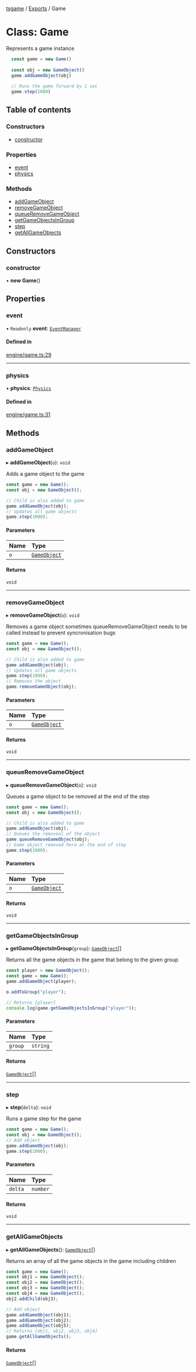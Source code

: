 [tsgame](../README.md) / [Exports](../modules.md) / Game

# Class: Game

Represents a game instance

```typescript
  const game = new Game()
  
  const obj = new GameObject()
  game.addGameObject(obj)
  
  // Runs the game forward by 1 sec
  game.step(1000)
```

## Table of contents

### Constructors

- [constructor](Game.md#constructor)

### Properties

- [event](Game.md#event)
- [physics](Game.md#physics)

### Methods

- [addGameObject](Game.md#addgameobject)
- [removeGameObject](Game.md#removegameobject)
- [queueRemoveGameObject](Game.md#queueremovegameobject)
- [getGameObjectsInGroup](Game.md#getgameobjectsingroup)
- [step](Game.md#step)
- [getAllGameObjects](Game.md#getallgameobjects)

## Constructors

### constructor

• **new Game**()

## Properties

### event

• `Readonly` **event**: [`EventManager`](EventManager.md)

#### Defined in

[engine/game.ts:29](https://github.com/ashleycheung/tsgame/blob/d6f12cc/src/engine/game.ts#L29)

___

### physics

• **physics**: [`Physics`](Physics.md)

#### Defined in

[engine/game.ts:31](https://github.com/ashleycheung/tsgame/blob/d6f12cc/src/engine/game.ts#L31)

## Methods

### addGameObject

▸ **addGameObject**(`o`): `void`

Adds a game object to the game

```typescript
const game = new Game();
const obj = new GameObject();

// Child is also added to game
game.addGameObject(obj);
// Updates all game objects
game.step(1000);
```

#### Parameters

| Name | Type |
| :------ | :------ |
| `o` | [`GameObject`](GameObject.md) |

#### Returns

`void`

___

### removeGameObject

▸ **removeGameObject**(`o`): `void`

Removes a game object
sometimes queueRemoveGameObject needs to be
called instead to prevent syncronisation bugs
```typescript
const game = new Game();
const obj = new GameObject();

// Child is also added to game
game.addGameObject(obj);
// Updates all game objects
game.step(1000);
// Removes the object
game.removeGameObject(obj);
```

#### Parameters

| Name | Type |
| :------ | :------ |
| `o` | [`GameObject`](GameObject.md) |

#### Returns

`void`

___

### queueRemoveGameObject

▸ **queueRemoveGameObject**(`o`): `void`

Queues a game object to be removed at the end
of the step

```typescript
const game = new Game();
const obj = new GameObject();

// Child is also added to game
game.addGameObject(obj);
// Queues the removeal of the object
game.queueRemoveGameObject(obj);
// Game object removed here at the end of step
game.step(1000);
```

#### Parameters

| Name | Type |
| :------ | :------ |
| `o` | [`GameObject`](GameObject.md) |

#### Returns

`void`

___

### getGameObjectsInGroup

▸ **getGameObjectsInGroup**(`group`): [`GameObject`](GameObject.md)[]

Returns all the game objects in the game that belong to
the given group

```typescript
const player = new GameObject();
const game = new Game();
game.addGameObject(player);

o.addToGroup("player");

// Returns [player]
console.log(game.getGameObjectsInGroup("player"));
```

#### Parameters

| Name | Type |
| :------ | :------ |
| `group` | `string` |

#### Returns

[`GameObject`](GameObject.md)[]

___

### step

▸ **step**(`delta`): `void`

Runs a game step for the game

```typescript
const game = new Game();
const obj = new GameObject();
// Add object
game.addGameObject(obj);
game.step(1000);
```

#### Parameters

| Name | Type |
| :------ | :------ |
| `delta` | `number` |

#### Returns

`void`

___

### getAllGameObjects

▸ **getAllGameObjects**(): [`GameObject`](GameObject.md)[]

Returns an array of all the game objects in the game including children

```typescript
const game = new Game();
const obj1 = new GameObject();
const obj2 = new GameObject();
const obj3 = new GameObject();
const obj4 = new GameObject();
obj2.addChild(obj3);

// Add object
game.addGameObject(obj1);
game.addGameObject(obj2);
game.addGameObject(obj5);
// Returns [obj1, obj2, obj3, obj4]
game.getAllGameObjects();
```

#### Returns

[`GameObject`](GameObject.md)[]
